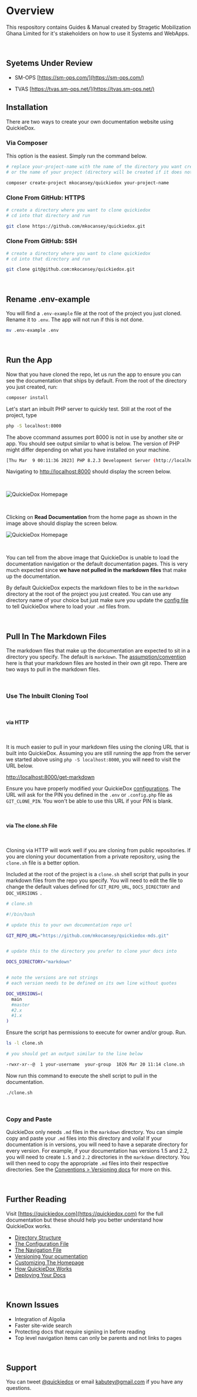 # Overview

This respository contains Guides & Manual created by Stragetic Mobilization Ghana Limited for it's stakeholders on how to use it Systems and WebApps.

&nbsp;
## Syetems Under Review

- SM-OPS [https://sm-ops.com/](https://sm-ops.com/) 

- TVAS [https://tvas.sm-ops.net/](https://tvas.sm-ops.net/)
&nbsp;
## Installation

There are two ways to create your own documentation website using QuickieDox.

### Via Composer

This option is the easiest. Simply run the command below.

```bash
# replace your-project-name with the name of the directory you want created
# or the name of your project (directory will be created if it does not exist)
```
```bash
composer create-project mkocansey/quickiedox your-project-name
```
### Clone From GitHub: HTTPS
```bash
# create a directory where you want to clone quickiedox
# cd into that directory and run 
```
```bash
git clone https://github.com/mkocansey/quickiedox.git
```

### Clone From GitHub: SSH
```bash
# create a directory where you want to clone quickiedox
# cd into that directory and run 
```
```bash
git clone git@github.com:mkocansey/quickiedox.git
```

&nbsp;
## Rename .env-example

You will find a `.env-example` file at the root of the project you just cloned. Rename it to `.env`. The app will not run if this is not done.

```bash
mv .env-example .env
```

&nbsp;

## Run the App

Now that you have cloned the repo, let us run the app to ensure you can see the documentation that
ships by default. From the root of the directory you just created, run:

```bash
composer install
```

Let's start an inbuilt PHP server to quickly test. Still at the root of the project, type

```bash
php -S localhost:8000
```
The above ccommand assumes port 8000 is not in use by another site or app.
You should see output similar to what is below. The version of PHP might differ depending on what you have installed on your machine.

```bash
[Thu Mar  9 00:11:36 2023] PHP 8.2.3 Development Server (http://localhost:8000) started
```

Navigating to [http://localhost:8000](http://localhost:8000) should display the screen below.

&nbsp;


![QuickieDox Homepage](https://quickiedox.com/assets/images/homepage.jpg)

&nbsp;

Clicking on **Read Documentation** from the home page as shown in the image above should display the screen below.

![QuickieDox Homepage](https://quickiedox.com/assets/images/installation.jpg)

&nbsp;


You can tell from the above image that QuickieDox is unable to load the documentation navigation or the default documentation pages. This is very much expected since **we have not pulled in the markdown files** that make up the documentation.

By default QuickieDox expects the markdown files to be in the `markdown` directory at the root of the project you just created. You can use any directory name of your choice but just make sure you update the [config file](https://quickiedox.com/docs/main/customize-config) to tell QuickieDox where to load your `.md` files from.

&nbsp;
## Pull In The Markdown Files

The markdown files that make up the documentation are expected to sit in a directory you specify. The default is `markdown`. The [assumption/convention](https://quickiedox.com/docs/main/convention-doc) here is that your markdown files are hosted in their own git repo. There are two ways to pull in the markdown files.

&nbsp;
### Use The Inbuilt Cloning Tool

&nbsp;
#### via HTTP

&nbsp;

It is much easier to pull in your markdown files using the cloning URL that is built into QuickieDox. Assuming you are still running the app from the server we started above using `php -S localhost:8000`, you will need to visit the URL below.

[http://localhost:8000/get-markdown](http://localhost:8000/get-markdown)

Ensure you have properly modified your QuickieDox [configurations](https://quickiedox.com/docs/main/customize-config). The URL will ask for the PIN you defined in the `.env` or `.config.php` file as `GIT_CLONE_PIN`. You won't be able to use this URL if your PIN is blank. 

&nbsp;

#### via The clone.sh File

&nbsp;

Cloning via HTTP will work well if you are cloning from public repositories. If you are cloning your documentation from a private repository, using the `clone.sh` file is a better option. 

Included at the root of the project is a `clone.sh` shell script that pulls in your markdown files from the repo you specify. You will need to edit the file to change the default values defined for `GIT_REPO_URL`, `DOCS_DIRECTORY` and `DOC_VERSIONS `.

```bash
# clone.sh

#!/bin/bash

# update this to your own documentation repo url

GIT_REPO_URL="https://github.com/mkocansey/quickiedox-mds.git"


# update this to the directory you prefer to clone your docs into

DOCS_DIRECTORY="markdown"


# note the versions are not strings
# each version needs to be defined on its own line without quotes

DOC_VERSIONS=(
  main
  #master
  #2.x
  #1.x
)
```

Ensure the script has permissions to execute for owner and/or group. Run.

```bash 
ls -l clone.sh

# you should get an output similar to the line below

-rwxr-xr--@  1 your-username  your-group  1026 Mar 20 11:14 clone.sh
```

Now run this command to execute the shell script to pull in the documentation. 

```bash
./clone.sh
```


&nbsp;
### Copy and Paste

QuickieDox only needs `.md` files in the `markdown` directory. You can simple copy and paste your `.md` files into this directory and voila! If your documentation is in versions, you will need to have a separate directory for every version. For example, if your documentation has versions 1.5 and 2.2, you will need to create `1.5` and `2.2` directories in the `markdown` directory. You will then need to copy the appropriate `.md` files into their respective directories.
See the [Conventions > Versioning docs](https://quickiedox.com/docs/main/convention-versions) for more on this.

&nbsp;

## Further Reading

Visit [https://quickiedox.com](https://quickiedox.com) for the full documentation but these should help you better understand how QuickieDox works.
* [Directory Structure](https://quickiedox.com/docs/main/structure)
* [The Configuration File](https://quickiedox.com/docs/main/customize-config)
* [The Navigation File](https://quickiedox.com/docs/main/customize-nav)
* [Versioning Your ocumentation](https://quickiedox.com/docs/main/convention-versions)
* [Customizing The Homepage](https://quickiedox.com/docs/main/customize-home)
* [How QuickieDox Works](https://quickiedox.com/docs/main/architecture)
* [Deploying Your Docs](https://quickiedox.com/docs/main/structure)

&nbsp;

## Known Issues
* Integration of Algolia
* Faster site-wide search
* Protecting docs that require signiing in before reading
* Top level navigation items can only be parents and not links to pages

&nbsp;

## Support

You can tweet [@quickiedox](https://twitter.com/quickiedox) or email kabutey@gmail.com if you have any questions.

&nbsp;
